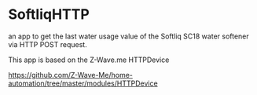 # SoftliqHTTP
an app to get the last water usage value of the Softliq SC18 water softener via HTTP POST request.

This app is based on the Z-Wave.me HTTPDevice 

https://github.com/Z-Wave-Me/home-automation/tree/master/modules/HTTPDevice
